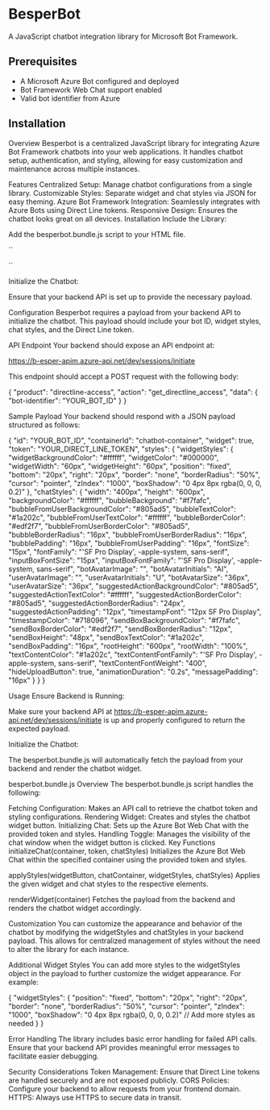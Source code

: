 # BesperBot

A JavaScript chatbot integration library for Microsoft Bot Framework.

## Prerequisites
- A Microsoft Azure Bot configured and deployed
- Bot Framework Web Chat support enabled
- Valid bot identifier from Azure

## Installation
Overview
Besperbot is a centralized JavaScript library for integrating Azure Bot Framework chatbots into your web applications. It handles chatbot setup, authentication, and styling, allowing for easy customization and maintenance across multiple instances.

Features
Centralized Setup: Manage chatbot configurations from a single library.
Customizable Styles: Separate widget and chat styles via JSON for easy theming.
Azure Bot Framework Integration: Seamlessly integrates with Azure Bots using Direct Line tokens.
Responsive Design: Ensures the chatbot looks great on all devices.
Installation
Include the Library:

Add the besperbot.bundle.js script to your HTML file.

``

<script src="path/to/besperbot.bundle.js"></script>
``

Initialize the Chatbot:

Ensure that your backend API is set up to provide the necessary payload.

Configuration
Besperbot requires a payload from your backend API to initialize the chatbot. This payload should include your bot ID, widget styles, chat styles, and the Direct Line token.

API Endpoint
Your backend should expose an API endpoint at:

https://b-esper-apim.azure-api.net/dev/sessions/initiate

This endpoint should accept a POST request with the following body:

{ "product": "directline-access", "action": "get_directline_access", "data": { "bot-identifier": "YOUR_BOT_ID" } }

Sample Payload
Your backend should respond with a JSON payload structured as follows:

{ "id": "YOUR_BOT_ID", "containerId": "chatbot-container", "widget": true, "token": "YOUR_DIRECT_LINE_TOKEN", "styles": { "widgetStyles": { "widgetBackgroundColor": "#ffffff", "widgetColor": "#000000", "widgetWidth": "60px", "widgetHeight": "60px", "position": "fixed", "bottom": "20px", "right": "20px", "border": "none", "borderRadius": "50%", "cursor": "pointer", "zIndex": "1000", "boxShadow": "0 4px 8px rgba(0, 0, 0, 0.2)" }, "chatStyles": { "width": "400px", "height": "600px", "backgroundColor": "#ffffff", "bubbleBackground": "#f7fafc", "bubbleFromUserBackgroundColor": "#805ad5", "bubbleTextColor": "#1a202c", "bubbleFromUserTextColor": "#ffffff", "bubbleBorderColor": "#edf2f7", "bubbleFromUserBorderColor": "#805ad5", "bubbleBorderRadius": "16px", "bubbleFromUserBorderRadius": "16px", "bubblePadding": "16px", "bubbleFromUserPadding": "16px", "fontSize": "15px", "fontFamily": "'SF Pro Display', -apple-system, sans-serif", "inputBoxFontSize": "15px", "inputBoxFontFamily": "'SF Pro Display', -apple-system, sans-serif", "botAvatarImage": "", "botAvatarInitials": "AI", "userAvatarImage": "", "userAvatarInitials": "U", "botAvatarSize": "36px", "userAvatarSize": "36px", "suggestedActionBackgroundColor": "#805ad5", "suggestedActionTextColor": "#ffffff", "suggestedActionBorderColor": "#805ad5", "suggestedActionBorderRadius": "24px", "suggestedActionPadding": "12px", "timestampFont": "12px SF Pro Display", "timestampColor": "#718096", "sendBoxBackgroundColor": "#f7fafc", "sendBoxBorderColor": "#edf2f7", "sendBoxBorderRadius": "12px", "sendBoxHeight": "48px", "sendBoxTextColor": "#1a202c", "sendBoxPadding": "16px", "rootHeight": "600px", "rootWidth": "100%", "textContentColor": "#1a202c", "textContentFontFamily": "'SF Pro Display', -apple-system, sans-serif", "textContentFontWeight": "400", "hideUploadButton": true, "animationDuration": "0.2s", "messagePadding": "16px" } } }

Usage
Ensure Backend is Running:

Make sure your backend API at https://b-esper-apim.azure-api.net/dev/sessions/initiate is up and properly configured to return the expected payload.

Initialize the Chatbot:

The besperbot.bundle.js will automatically fetch the payload from your backend and render the chatbot widget.

besperbot.bundle.js Overview
The besperbot.bundle.js script handles the following:

Fetching Configuration: Makes an API call to retrieve the chatbot token and styling configurations.
Rendering Widget: Creates and styles the chatbot widget button.
Initializing Chat: Sets up the Azure Bot Web Chat with the provided token and styles.
Handling Toggle: Manages the visibility of the chat window when the widget button is clicked.
Key Functions
initializeChat(container, token, chatStyles)
Initializes the Azure Bot Web Chat within the specified container using the provided token and styles.

applyStyles(widgetButton, chatContainer, widgetStyles, chatStyles)
Applies the given widget and chat styles to the respective elements.

renderWidget(container)
Fetches the payload from the backend and renders the chatbot widget accordingly.

Customization
You can customize the appearance and behavior of the chatbot by modifying the widgetStyles and chatStyles in your backend payload. This allows for centralized management of styles without the need to alter the library for each instance.

Additional Widget Styles
You can add more styles to the widgetStyles object in the payload to further customize the widget appearance. For example:

{ "widgetStyles": { "position": "fixed", "bottom": "20px", "right": "20px", "border": "none", "borderRadius": "50%", "cursor": "pointer", "zIndex": "1000", "boxShadow": "0 4px 8px rgba(0, 0, 0, 0.2)" // Add more styles as needed } }

Error Handling
The library includes basic error handling for failed API calls. Ensure that your backend API provides meaningful error messages to facilitate easier debugging.

Security Considerations
Token Management: Ensure that Direct Line tokens are handled securely and are not exposed publicly.
CORS Policies: Configure your backend to allow requests from your frontend domain.
HTTPS: Always use HTTPS to secure data in transit.
